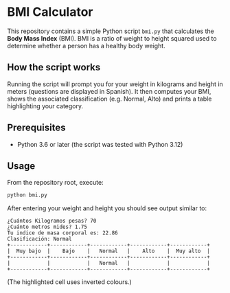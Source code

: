 # BMI Calculator

This repository contains a simple Python script `bmi.py` that calculates the **Body Mass Index** (BMI). BMI is a ratio of weight to height squared used to determine whether a person has a healthy body weight.

## How the script works

Running the script will prompt you for your weight in kilograms and height in meters (questions are displayed in Spanish). It then computes your BMI, shows the associated classification (e.g. Normal, Alto) and prints a table highlighting your category.

## Prerequisites

- Python 3.6 or later (the script was tested with Python 3.12)

## Usage

From the repository root, execute:

```bash
python bmi.py
```

After entering your weight and height you should see output similar to:

```
¿Cuántos Kilogramos pesas? 70
¿Cuánto metros mides? 1.75
Tu indice de masa corporal es: 22.86
Clasificación: Normal
+------------+------------+------------+------------+------------+
|  Muy bajo  |    Bajo    |   Normal   |    Alto    |  Muy alto  |
+------------+------------+------------+------------+------------+
|            |            |   Normal   |            |            |
+------------+------------+------------+------------+------------+
```

(The highlighted cell uses inverted colours.)
